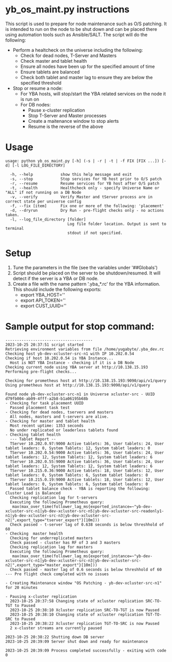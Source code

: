 # yb_os_maint.py instructions

This script is used to prepare for node maintenance such as O/S patching.  It is intended to run on the node to be shut down and can be placed there using automation tools such as Ansible/SALT.  The script will do the following:
 - Perform a healtcheck on the universe including the following:
   -  Check for dead nodes, T-Server and Masters
   -  Check master and tablet health
   -  Ensure all nodes have been up for the specified amount of time
   -  Ensure tablets are balanced
   -  Check both tablet and master lag to ensure they are below the specified threshold
 - Stop or resume a node:
   - For YBA hosts, will stop/start the YBA related services on the node it is run on
   - For DB nodes:
     - Pause x-cluster replication
     - Stop T-Server and Master processes
     - Create a maitenance window to stop alerts
     - Resume is the reverse of the above

# Usage
```
usage: python yb_os_maint.py [-h] (-s | -r | -t | -f FIX [FIX ...]) [-d] [-l LOG_FILE_DIRECTORY]
             
  -h, --help            show this help message and exit
  -s, --stop            Stop services for YB host prior to O/S patch
  -r, --resume          Resume services for YB host after O/S patch
  -t, --health          Healthcheck only - specify Universe Name or "ALL" if not running on a DB Node
  -v, --verify          Verify Master and tServer process are in correct state per universe config
  -f, --fix [item]      Fix one or more of the following: 'placement'
  -d, --dryrun          Dry Run - pre-flight checks only - no actions taken.
  -l, --log_file_directory [folder]
                           Log file folder location. Output is sent to terminal
                           stdout if not specified.
```
                        
# Setup
1. Tune the parameters in the file (see the variables under '##Globals')
2. Script should be placed on the server to be shutdown/resumed.  It will detect if the server is a YBA or DB node.
3. Create a file with the name pattern '.yba_*.rc' for the YBA information.  This should include the following exports:
    -  export YBA_HOST='<YBA Host URL>'
    -  export API_TOKEN='<API Token>'
    -  export CUST_UUID='<Customer ID>'

# Sample output for stop command:
```
--------------------------------------
2023-10-25 20:37:51 script started
Retrieving environment variables from file /home/yugabyte/.yba_dev.rc
Checking host yb-dev-xcluster-src-n1 with IP 10.202.0.54
Checking if host 10.202.0.54 is YBA Instance...
  Host is NOT YBA Instance - checking if it is a DB Node
Checking current node using YBA server at http://10.138.15.193
Performing pre-flight checks...

Checking for prometheus host at http://10.138.15.193:9090/api/v1/query
Using prometheus host at http://10.138.15.193:9090/api/v1/query

Found node yb-dev-xcluster-src-n1 in Universe xcluster-src - UUID d79fb004-ab09-4fff-a2b8-b1a06195b68b
- Checking for task placement UUID
  Passed placement task test
- Checking for dead nodes, tservers and masters
  All nodes, masters and t-servers are alive.
- Checking for master and tablet health
  Most recent uptime: 1353 seconds
  No under replicated or leaderless tablets found
- Checking tablet health
  --- Tablet Report --
  TServer 10.202.0.97:9000 Active tablets: 36, User tablets: 24, User tablet leaders: 0, System Tablets: 12, System tablet leaders: 0
  TServer 10.202.0.54:9000 Active tablets: 36, User tablets: 24, User tablet leaders: 12, System Tablets: 12, System tablet leaders: 6
  TServer 10.202.0.55:9000 Active tablets: 36, User tablets: 24, User tablet leaders: 12, System Tablets: 12, System tablet leaders: 6
  TServer 10.215.0.36:9000 Active tablets: 18, User tablets: 12, User tablet leaders: 0, System Tablets: 6, System tablet leaders: 0
  TServer 10.215.0.19:9000 Active tablets: 18, User tablets: 12, User tablet leaders: 0, System Tablets: 6, System tablet leaders: 0
  Passed tablet balance check - YBA is reporting the following: Cluster Load is Balanced
  Checking replication lag for t-servers
  Executing the following Prometheus query:
   max(max_over_time(follower_lag_ms{exported_instance=~"yb-dev-xcluster-src-n1|yb-dev-xcluster-src-n5|yb-dev-xcluster-src-readonly1-n1|yb-dev-xcluster-src-n3|yb-dev-xcluster-src-n2|",export_type="tserver_export"}[10m]))
  Check passed - t-server lag of 0.638 seconds is below threshhold of 60
- Checking  master health
  Checking for underreplicated masters
  Check passed - cluster has RF of 3 and 3 masters
  Checking replication lag for masters
  Executing the following Prometheus query:
   max(max_over_time(follower_lag_ms{exported_instance=~"yb-dev-xcluster-src-n1|yb-dev-xcluster-src-n3|yb-dev-xcluster-src-n2|",export_type="master_export"}[10m]))
  Check passed - master lag of 0.6 seconds is below threshhold of 60
--- Pre flight check completed with no issues

- Creating Maintenance window "OS Patching - yb-dev-xcluster-src-n1" for 20 minutes

- Pausing x-cluster replication
  2023-10-25 20:37:58 Changing state of xcluster replication SRC-TO-TGT to Paused
  2023-10-25 20:38:10 Xcluster replication SRC-TO-TGT is now Paused
  2023-10-25 20:38:10 Changing state of xcluster replication TGT-TO-SRC to Paused
  2023-10-25 20:38:22 Xcluster replication TGT-TO-SRC is now Paused
  2 x-cluster streams are currently paused

2023-10-25 20:38:22 Shutting down DB server
2023-10-25 20:39:09 Server shut down and ready for maintenance

2023-10-25 20:39:09 Process completed successfully - exiting with code 0
```